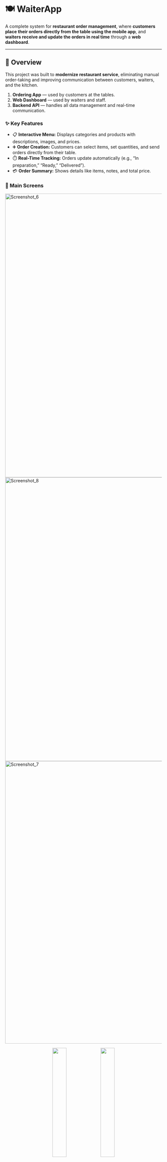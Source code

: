 # 🍽️ WaiterApp

A complete system for **restaurant order management**, where **customers place their orders directly from the table using the mobile app**, and **waiters receive and update the orders in real time** through a **web dashboard**.

---

## 🚀 Overview

This project was built to **modernize restaurant service**, eliminating manual order-taking and improving communication between customers, waiters, and the kitchen.


1. **Ordering App** — used by customers at the tables.  
2. **Web Dashboard** — used by waiters and staff.  
3. **Backend API** — handles all data management and real-time communication.


### ✨ Key Features

- 📋 **Interactive Menu:** Displays categories and products with descriptions, images, and prices.  
- ➕ **Order Creation:** Customers can select items, set quantities, and send orders directly from their table.  
- ⏱️ **Real-Time Tracking:** Orders update automatically (e.g., “In preparation,” “Ready,” “Delivered”).  
- 💳 **Order Summary:** Shows details like items, notes, and total price.  
 


### 📸 Main Screens





<img width="1919" height="913" alt="Screenshot_6" src="https://github.com/user-attachments/assets/126a70f4-315e-40ec-ae5f-e518b6891f3b" />
<img width="1917" height="913" alt="Screenshot_8" src="https://github.com/user-attachments/assets/37aac70e-4720-463e-b71a-e6c8dcd3acab" />
<img width="1912" height="909" alt="Screenshot_7" src="https://github.com/user-attachments/assets/3b3a47fc-7213-45a1-abf8-18de52a25279" />


<p align="center">
  <img src="https://github.com/user-attachments/assets/1c59b3af-58f0-49b4-a0db-37bd517a5269" width="30%" />
  <img src="https://github.com/user-attachments/assets/f4420085-ec2c-4188-83a4-efc8ffe47c9d" width="30%" />
</p>
<p align="center">
  <img src="https://github.com/user-attachments/assets/da808bd8-ad14-453c-b3fa-8acadf103c42" width="30%" />
  <img src="https://github.com/user-attachments/assets/6c78585f-2ac8-43b5-aa55-fd0089d60669" width="30%" />
  <img src="https://github.com/user-attachments/assets/af96dd66-c6b8-40cb-a2e9-5767f82cb141" width="30%" />
</p>




## 🔄 System Flow

1. The **customer** opens the app, selects their table, and **places an order**.  
2. The **backend** receives the order and instantly notifies the **web dashboard** via **Socket.IO**.  
3. The **waiter** updates the order status as it progresses.  
4. The **app** receives updates automatically, showing the real-time status.



## 🛠️ Technologies Used

| Area | Technologies |
|------|--------------|
| **Frontend (App)** | React Native, Expo, Axios, Socket.IO |
| **Frontend (Dashboard)** | React, Vite, Socket.IO Client |
| **Backend** | Node.js, Express, MongoDB, Mongoose, Socket.IO |
| **Communication** | WebSockets (Socket.IO) |





